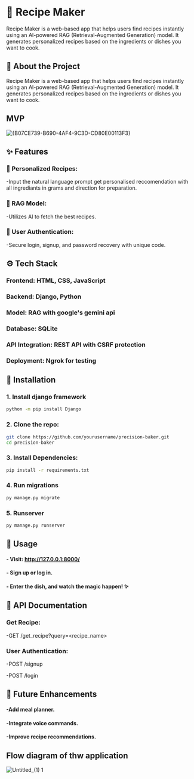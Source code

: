 # 🥐 Recipe Maker 

Recipe Maker is a web-based app that helps users find recipes instantly using an AI-powered RAG (Retrieval-Augmented Generation) model. It generates personalized recipes based on the ingredients or dishes you want to cook.


## 📝 About the Project

Recipe Maker is a web-based app that helps users find recipes instantly using an AI-powered RAG (Retrieval-Augmented Generation) model. It generates personalized recipes based on the ingredients or dishes you want to cook.

## MVP
![{B07CE739-B690-4AF4-9C3D-CD80E00113F3}](https://github.com/user-attachments/assets/01077083-1a26-4f53-830e-9eba5c53adf0)






## ✨ Features

### 🍴 Personalized Recipes:
-Input the natural language prompt get personalised reccomendation with all ingrediants in grams and direction for preparation.

### 🧠 RAG Model: 
-Utilizes AI to fetch the best recipes.

### 👤 User Authentication: 
-Secure login, signup, and password recovery with unique code.


## ⚙️ Tech Stack

### Frontend: HTML, CSS, JavaScript

### Backend: Django, Python

### Model: RAG with google's gemini api

### Database: SQLite

### API Integration: REST API with CSRF protection

### Deployment: Ngrok for testing 

## 🚀 Installation

### 1. Install django framework 
```bash
python -m pip install Django
```
### 2. Clone the repo:
```bash
git clone https://github.com/yourusername/precision-baker.git
cd precision-baker
```
### 3. Install Dependencies:
```bash
pip install -r requirements.txt
```
### 4. Run migrations
```bash
py manage.py migrate
```
### 5. Runserver
```bash
py manage.py runserver
```
## 📌 Usage
#### - Visit: http://127.0.0.1:8000/
#### - Sign up or log in.
#### - Enter the dish, and watch the magic happen! ✨

## 🔑 API Documentation
### Get Recipe:
-GET /get_recipe?query=<recipe_name>
### User Authentication:
-POST /signup

-POST /login

## 🔮 Future Enhancements
#### -Add meal planner.
#### -Integrate voice commands.
#### -Improve recipe recommendations.

## Flow diagram of thw application
![Untitled_(1) 1](https://github.com/user-attachments/assets/ae0623c4-e201-4f17-8615-834dc57c1247)
